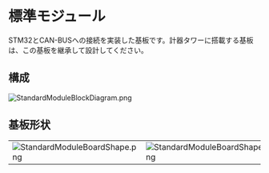 # 標準モジュール

STM32とCAN-BUSへの接続を実装した基板です。計器タワーに搭載する基板は、この基板を継承して設計してください。

## 構成

![StandardModuleBlockDiagram.png](../../Projects/Drawio/StandardModule/StandardModuleBlockDiagram.drawio.png)

## 基板形状

|||
|-|-|
|![StandardModuleBoardShape.png](../../Projects/AutoCAD/StandardModule/StandardModuleBoardShape.png)|![StandardModuleBoardShapeWithSTM.png](../../Projects/AutoCAD/StandardModule/StandardModuleBoardShapeWithSTM.png)|
